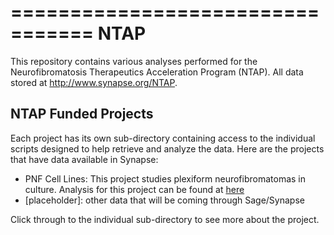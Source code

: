 =================================
NTAP
=================================
This repository contains various analyses performed for the Neurofibromatosis
Therapeutics Acceleration Program (NTAP). All data stored at http://www.synapse.org/NTAP.

NTAP Funded Projects
--------------------
Each project has its own sub-directory containing access to the individual
scripts designed to help retrieve and analyze the data. Here are the projects
that have data available in Synapse:

- PNF Cell Lines: This project studies plexiform neurofibromatomas in culture. Analysis for this project can be found at [here](./pnfCellLines)
- [placeholder]: other data that will be coming through Sage/Synapse

Click through to the individual sub-directory to see more about the project.
